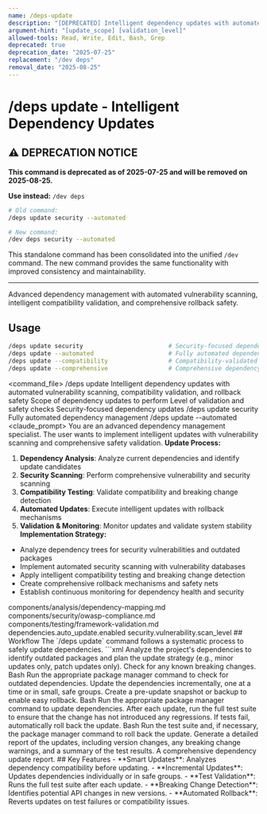```yaml
---
name: /deps-update
description: "[DEPRECATED] Intelligent dependency updates with automated vulnerability scanning, compatibility validation, and rollback safety - use /dev deps instead"
argument-hint: "[update_scope] [validation_level]"
allowed-tools: Read, Write, Edit, Bash, Grep
deprecated: true
deprecation_date: "2025-07-25"
replacement: "/dev deps"
removal_date: "2025-08-25"
---
```

# /deps update - Intelligent Dependency Updates

## ⚠️ DEPRECATION NOTICE

**This command is deprecated as of 2025-07-25 and will be removed on 2025-08-25.**

**Use instead:** `/dev deps`

```bash
# Old command:
/deps update security --automated

# New command:
/dev deps security --automated
```

This standalone command has been consolidated into the unified `/dev` command. The new command provides the same functionality with improved consistency and maintainability.

---

Advanced dependency management with automated vulnerability scanning, intelligent compatibility validation, and comprehensive rollback safety.
## Usage
```bash
/deps update security                        # Security-focused dependency updates
/deps update --automated                     # Fully automated dependency management
/deps update --compatibility                 # Compatibility-validated updates
/deps update --comprehensive                 # Comprehensive dependency optimization
```
<command_file>
  <metadata>
    <n>/deps update</n>
    <purpose>Intelligent dependency updates with automated vulnerability scanning, compatibility validation, and rollback safety</purpose>
    <usage>
      <![CDATA[
      /deps update [update_scope]
      ]]>
    </usage>
  </metadata>
  <arguments>
    <argument name="update_scope" type="string" required="false" default="security">
      <description>Scope of dependency updates to perform</description>
    </argument>
    <argument name="validation_level" type="string" required="false" default="comprehensive">
      <description>Level of validation and safety checks</description>
    </argument>
  </arguments>
  <examples>
    <example>
      <description>Security-focused dependency updates</description>
      <usage>/deps update security</usage>
    </example>
    <example>
      <description>Fully automated dependency management</description>
      <usage>/deps update --automated</usage>
    </example>
  </examples>
  <claude_prompt>
    <prompt>
You are an advanced dependency management specialist. The user wants to implement intelligent updates with vulnerability scanning and comprehensive safety validation.
**Update Process:**
1. **Dependency Analysis**: Analyze current dependencies and identify update candidates
2. **Security Scanning**: Perform comprehensive vulnerability and security scanning
3. **Compatibility Testing**: Validate compatibility and breaking change detection
4. **Automated Updates**: Execute intelligent updates with rollback mechanisms
5. **Validation &amp; Monitoring**: Monitor updates and validate system stability
**Implementation Strategy:**
- Analyze dependency trees for security vulnerabilities and outdated packages
- Implement automated security scanning with vulnerability databases
- Apply intelligent compatibility testing and breaking change detection
- Create comprehensive rollback mechanisms and safety nets
- Establish continuous monitoring for dependency health and security
<include component="components/analysis/dependency-mapping.md" />
<include component="components/security/owasp-compliance.md" />
<include component="components/testing/framework-validation.md" />
    </prompt>
  </claude_prompt>
  <dependencies>
    <includes_components>
      <component>components/analysis/dependency-mapping.md</component>
      <component>components/security/owasp-compliance.md</component>
      <component>components/testing/framework-validation.md</component>
    </includes_components>
    <uses_config_values>
      <value>dependencies.auto_update.enabled</value>
      <value>security.vulnerability.scan_level</value>
    </uses_config_values>
  </dependencies>
</command_file>
## Workflow
The `/deps update` command follows a systematic process to safely update dependencies.
```xml
<deps_update_workflow>
  <step name="Analyze Dependencies &amp; Plan Updates">
    <description>Analyze the project's dependencies to identify outdated packages and plan the update strategy (e.g., minor updates only, patch updates only). Check for any known breaking changes.</description>
    <tool_usage>
      <tool>Bash</tool>
      <description>Run the appropriate package manager command to check for outdated dependencies.</description>
    </tool_usage>
  </step>
  <step name="Update Dependencies Incrementally">
    <description>Update the dependencies incrementally, one at a time or in small, safe groups. Create a pre-update snapshot or backup to enable easy rollback.</description>
    <tool_usage>
      <tool>Bash</tool>
      <description>Run the appropriate package manager command to update dependencies.</description>
    </tool_usage>
  </step>
  <step name="Validate Updates">
    <description>After each update, run the full test suite to ensure that the change has not introduced any regressions. If tests fail, automatically roll back the update.</description>
    <tool_usage>
      <tool>Bash</tool>
      <description>Run the test suite and, if necessary, the package manager command to roll back the update.</description>
    </tool_usage>
  </step>
  <step name="Generate Report">
    <description>Generate a detailed report of the updates, including version changes, any breaking change warnings, and a summary of the test results.</description>
    <output>A comprehensive dependency update report.</output>
  </step>
</deps_update_workflow>
## Key Features
- **Smart Updates**: Analyzes dependency compatibility before updating.
- **Incremental Updates**: Updates dependencies individually or in safe groups.
- **Test Validation**: Runs the full test suite after each update.
- **Breaking Change Detection**: Identifies potential API changes in new versions.
- **Automated Rollback**: Reverts updates on test failures or compatibility issues.